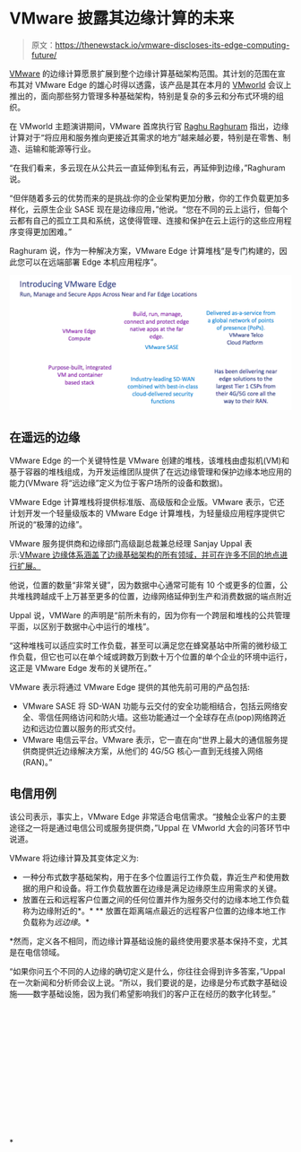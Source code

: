 # VMware 披露其边缘计算的未来

> 原文：<https://thenewstack.io/vmware-discloses-its-edge-computing-future/>

[VMware](https://tanzu.vmware.com?utm_content=inline-mention) 的边缘计算愿景扩展到整个边缘计算基础架构范围。其计划的范围在宣布其对 VMware Edge 的雄心时得以透露，该产品是其在本月的 [VMworld](https://www.vmware.com/vmworld/en/index.html) 会议上推出的，面向那些努力管理多种基础架构，特别是复杂的多云和分布式环境的组织。

在 VMworld 主题演讲期间，VMware 首席执行官 [Raghu Raghuram](https://www.linkedin.com/in/raghuraghuram) 指出，边缘计算对于“将应用和服务推向更接近其需求的地方”越来越必要，特别是在零售、制造、运输和能源等行业。

“在我们看来，多云现在从公共云一直延伸到私有云，再延伸到边缘，”Raghuram 说。

“但伴随着多云的优势而来的是挑战:你的企业架构更加分散，你的工作负载更加多样化，云原生企业 SASE 现在是边缘应用，”他说。“您在不同的云上运行，但每个云都有自己的孤立工具和系统，这使得管理、连接和保护在云上运行的这些应用程序变得更加困难。”

Raghuram 说，作为一种解决方案，VMware Edge 计算堆栈“是专门构建的，因此您可以在远端部署 Edge 本机应用程序”。

![Graphic describing VMware Edge products](img/084c83ae3d2659439ab7ddced288a450.png)

## 在遥远的边缘

VMware Edge 的一个关键特性是 VMware 创建的堆栈，该堆栈由虚拟机(VM)和基于容器的堆栈组成，为开发运维团队提供了在远边缘管理和保护边缘本地应用的能力(VMware 将“远边缘”定义为位于客户场所的设备和数据)。

VMware Edge 计算堆栈将提供标准版、高级版和企业版。VMware 表示，它还计划开发一个轻量级版本的 VMware Edge 计算堆栈，为轻量级应用程序提供它所说的“极薄的边缘”。

VMware 服务提供商和边缘部门高级副总裁兼总经理 Sanjay Uppal 表示:[VMware 边缘体系涵盖了边缘基础架构的所有领域，并可在许多不同的地点进行扩展。](https://www.linkedin.com/in/sanjayuppal)

他说，位置的数量“非常关键”，因为数据中心通常可能有 10 个或更多的位置，公共堆栈跨越成千上万甚至更多的位置，边缘网络延伸到生产和消费数据的端点附近

Uppal 说，VMWare 的声明是“前所未有的，因为你有一个跨层和堆栈的公共管理平面，以区别于数据中心中运行的堆栈”。

“这种堆栈可以适应实时工作负载，甚至可以满足您在蜂窝基站中所需的微秒级工作负载，但它也可以在单个域或跨数万到数十万个位置的单个企业的环境中运行，这正是 VMware Edge 发布的关键所在。”

VMware 表示将通过 VMware Edge 提供的其他先前可用的产品包括:

*   VMware SASE 将 SD-WAN 功能与云交付的安全功能相结合，包括云网络安全、零信任网络访问和防火墙。这些功能通过一个全球存在点(pop)网络跨近边和远边位置以服务的形式交付。
*   VMware 电信云平台。VMware 表示，它一直在向“世界上最大的通信服务提供商提供近边缘解决方案，从他们的 4G/5G 核心一直到无线接入网络(RAN)。”

## 电信用例

该公司表示，事实上，VMware Edge 非常适合电信需求。“接触企业客户的主要途径之一将是通过电信公司或服务提供商，”Uppal 在 VMworld 大会的问答环节中说道。

VMware 将边缘计算及其变体定义为:

*   一种分布式数字基础架构，用于在多个位置运行工作负载，靠近生产和使用数据的用户和设备。将工作负载放置在边缘是满足边缘原生应用需求的关键。
*   放置在云和远程客户位置之间的任何位置并作为服务交付的边缘本地工作负载称为边缘附近的*。*
**   放置在距离端点最近的远程客户位置的边缘本地工作负载称为*远边缘*。*

 *然而，定义各不相同，而边缘计算基础设施的最终使用要求基本保持不变，尤其是在电信领域。

“如果你问五个不同的人边缘的确切定义是什么，你往往会得到许多答案，”Uppal 在一次新闻和分析师会议上说。“所以，我们要说的是，边缘是分布式数字基础设施——数字基础设施，因为我们希望影响我们的客户正在经历的数字化转型。”

<svg xmlns:xlink="http://www.w3.org/1999/xlink" viewBox="0 0 68 31" version="1.1"><title>Group</title> <desc>Created with Sketch.</desc></svg>*